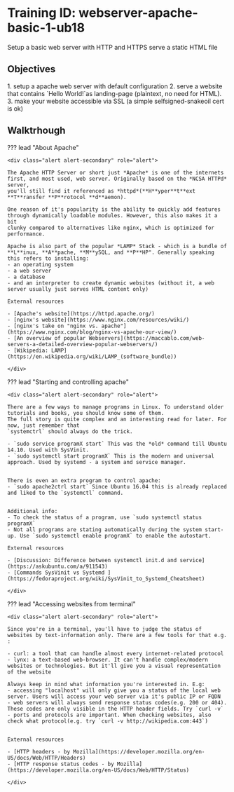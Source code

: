 <div class="jumbotron">
    <h1 class="display-4 text-left">Training ID: webserver-apache-basic-1-ub18</h1>
    <p class="lead text-left">Setup a basic web server with HTTP and HTTPS serve a static HTML file</p>
</div>


<h2 class="display-4">Objectives</h2>
1. setup a apache web server with default configuration
2. serve a website that contains `Hello World!`as landing-page (plaintext, no need for HTML).
3. make your website accessible via SSL (a simple selfsigned-snakeoil cert is ok)


<h2 class="display-4">Walktrhough</h2>

??? lead "About Apache"

    <div class="alert alert-secondary" role="alert">
    
    The Apache HTTP Server or short just *Apache* is one of the internets first, and most used, web server. Originally based on the *NCSA HTTPd* server, 
    you'll still find it referenced as *httpd*(**H**yper**t**ext **T**ransfer **P**rotocol **d**aemon).
    
    One reason of it's popularity is the ability to quickly add features through dynamically loadable modules. However, this also makes it a bit 
    clunky compared to alternatives like nginx, which is optimized for performance. 
    
    Apache is also part of the popular *LAMP* Stack - which is a bundle of **L**inux, **A**pache, **M**ySQL, and **P**HP". Generally speaking this refers to installing:
    - an operating system
    - a web server
    - a database
    - and an interpreter to create dynamic websites (without it, a web server usually just serves HTML content only)
    
    External resources
    
    - [Apache's website](https://httpd.apache.org/)
    - [nginx's website](https://www.nginx.com/resources/wiki/)
    - [nginx's take on "nginx vs. apache"](https://www.nginx.com/blog/nginx-vs-apache-our-view/)
    - [An overview of popular Webservers](https://maccablo.com/web-servers-a-detailed-overview-popular-webservers/)
    - [Wikipedia: LAMP](https://en.wikipedia.org/wiki/LAMP_(software_bundle))

    </div>
    
??? lead "Starting and controlling apache"

    <div class="alert alert-secondary" role="alert">
        
    There are a few ways to manage programs in Linux. To understand older tutorials and books, you should know some of them.
    The full story is quite complex and an interesting read for later. For now, just remember that 
    `systemctrl` should always do the trick. 
    
    - `sudo service programX start` This was the *old* command till Ubuntu 14.10. Used with SysVinit.
    - `sudo systemctl start programX` This is the modern and universal approach. Used by systemd - a system and service manager.
    
    
    There is even an extra program to control apache:
    - `sudo apache2ctrl start` Since Ubuntu 16.04 this is already replaced and liked to the `systemctl` command.
    
    
    Additional info:
    - To check the status of a program, use `sudo systemctl status programX`
    - Not all programs are stating automatically during the system start-up. Use `sudo systemctl enable programX` to enable the autostart.
    
    External resources
    
    - [Discussion: Difference between systemctl init.d and service](https://askubuntu.com/a/911543)
    - [Commands SysVinit vs Systemd ](https://fedoraproject.org/wiki/SysVinit_to_Systemd_Cheatsheet)

    </div>

??? lead "Accessing websites from terminal"
    
    <div class="alert alert-secondary" role="alert">
        
    Since you're in a terminal, you'll have to judge the status of websites by text-information only. There are a few tools for that e.g. :
    
    - curl: a tool that can handle almost every internet-related protocol
    - lynx: a text-based web-browser. It can't handle complex/modern websites or technologies. But it'll give you a visual representation of the website
    
    Always keep in mind what information you're interested in. E.g:
    - accessing "localhost" will only give you a status of the local web server. Users will access your web server via it's public IP or FQDN
    - web servers will always send response status codes(e.g. 200 or 404). These codes are only visible in the HTTP header fields. Try `curl -v`
    - ports and protocols are important. When checking websites, also check what protocol(e.g. try `curl -v http://wikipedia.com:443`)
    
    
    External resources
    
    - [HTTP headers - by Mozilla](https://developer.mozilla.org/en-US/docs/Web/HTTP/Headers)  
    - [HTTP response status codes - by Mozilla](https://developer.mozilla.org/en-US/docs/Web/HTTP/Status)
    
    </div>
